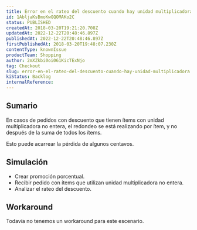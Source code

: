 ```yaml
---
title: Error en el rateo del descuento cuando hay unidad multiplicadora
id: 1AbljaKsBmoKwGQOMAKo2C
status: PUBLISHED
createdAt: 2018-03-20T19:21:20.708Z
updatedAt: 2022-12-22T20:48:46.897Z
publishedAt: 2022-12-22T20:48:46.897Z
firstPublishedAt: 2018-03-20T19:48:07.230Z
contentType: knownIssue
productTeam: Shopping
author: 2mXZkbi0oi061KicTExNjo
tag: Checkout
slug: error-en-el-rateo-del-descuento-cuando-hay-unidad-multiplicadora
kiStatus: Backlog
internalReference: 
---
```


## Sumario

En casos de pedidos con descuento que tienen ítems con unidad multiplicadora no entera, el redondeo se está realizando por ítem, y no después de la suma de todos los ítems.

Esto puede acarrear la pérdida de algunos centavos.

## Simulación

- Crear promoción porcentual.
- Recibir pedido con ítems que utilizan unidad multiplicadora no entera.
- Analizar el rateo del descuento.

## Workaround

Todavía no tenemos un workaround para este escenario.

